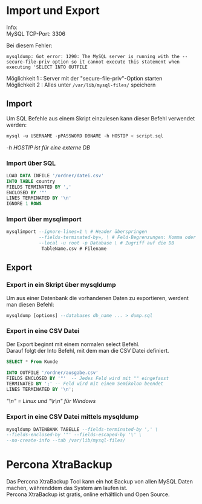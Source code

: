 # Import und Export  
Info:  
MySQL TCP-Port: 3306  

Bei diesem Fehler:
```
mysqldump: Got error: 1290: The MySQL server is running with the --secure-file-priv option so it cannot execute this statement when executing 'SELECT INTO OUTFILE
```

Möglichkeit 1 : Server mit der  "secure-file-priv"-Option starten  
Möglichkeit 2 : Alles unter ```/var/lib/mysql-files/``` speichern    

## Import  
Um SQL Befehle aus einem Skript einzulesen kann dieser Befehl verwendet werden:  
```sql
mysql -u USERNAME -pPASSWORD DBNAME -h HOSTIP < script.sql
```
*-h HOSTIP ist für eine externe DB*

### Import über SQL
```sql
LOAD DATA INFILE '/ordner/datei.csv' 
INTO TABLE country  
FIELDS TERMINATED BY ',' 
ENCLOSED BY '"'
LINES TERMINATED BY '\n'
IGNORE 1 ROWS
```

### Import über mysqlimport
```sql
mysqlimport --ignore-lines=1 \ # Header überspringen
            --fields-terminated-by=, \ # Feld-Begrenzungen: Komma oder Semikolons
            --local -u root -p Database \ # Zugriff auf die DB
             TableName.csv # Filename
```

## Export
### Export in ein Skript über mysqldump  
Um aus einer Datenbank die vorhandenen Daten zu exportieren, werdent man diesen Befehl:
```sql
mysqldump [options] --databases db_name ... > dump.sql
```

### Export in eine CSV Datei  
Der Export beginnt mit einem normalen select Befehl.  
Darauf folgt der Into Befehl, mit dem man die CSV Datei definiert.  
```sql
SELECT * From Kunde

INTO OUTFILE '/ordner/ausgabe.csv'
FIELDS ENCLOSED BY '"'  -- Jedes Feld wird mit "" eingefasst
TERMINATED BY ';' -- Feld wird mit einem Semikolon beendet
LINES TERMINATED BY '\n';
```
*"\n" = Linux und "\r\n" für Windows*

### Export in eine CSV Datei mittels mysqldump
```sql
mysqldump DATENBANK TABELLE --fields-terminated-by ',' \
--fields-enclosed-by '"' --fields-escaped-by '\' \
--no-create-info --tab /var/lib/mysql-files/
```

# Percona XtraBackup  
Das Percona XtraBackup Tool kann ein hot Backup von allen MySQL Daten machen, währenddem das System am laufen ist.  
Percona XtraBackup ist gratis, online erhältlich und Open Source.  